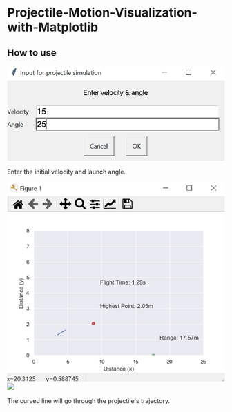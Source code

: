# Projectile-Motion-Visualization-with-Matplotlib

## How to use
![](images/input.PNG)

Enter the initial velocity and launch angle.

![](images/flight.PNG)
![](images/flight2.PNG)

The curved line will go through the projectile's trajectory.
